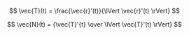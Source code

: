 $$
\vec{T}(t) = \frac{\vec{r}'(t)}{\lVert \vec{r}'(t) \rVert}
$$

$$
\vec{N}(t) = {\vec{T}'{t} \over \lVert \vec{T}'(t) \rVert}
$$